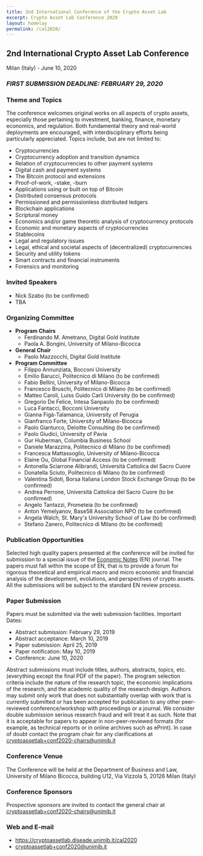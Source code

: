 ```yaml
---
title: 2nd International Conference of the Crypto Asset Lab
excerpt: Crypto Asset Lab Conference 2020
layout: homelay
permalink: /cal2020/
---
```


## 2nd International Crypto Asset Lab Conference

Milan (Italy) - June 10, 2020

### ___FIRST SUBMISSION DEADLINE: FEBRUARY 29, 2020___

### Theme and Topics

The conference welcomes original works on all aspects
of crypto assets, especially those pertaining to
investment, banking, finance, monetary economics, and regulation.
Both fundamental theory and real-world deployments are encouraged,
with interdisciplinary efforts being particularly appreciated.
Topics include, but are not limited to:

* Cryptocurrencies
* Cryptocurrency adoption and transition dynamics
* Relation of cryptocurrencies to other payment systems
* Digital cash and payment systems
* The Bitcoin protocol and extensions
* Proof-of-work, -stake, -burn
* Applications using or built on top of Bitcoin
* Distributed consensus protocols
* Permissioned and permissionless distributed ledgers
* Blockchain applications
* Scriptural money
* Economics and/or game theoretic analysis of cryptocurrency protocols
* Economic and monetary aspects of cryptocurrencies
* Stablecoins
* Legal and regulatory issues
* Legal, ethical and societal aspects of (decentralized) cryptocurrencies
* Security and utility tokens
* Smart contracts and financial instruments
* Forensics and monitoring

### Invited Speakers

* Nick Szabo (to be confirmed)
* TBA

### Organizing Committee

* __Program Chairs__
  * Ferdinando M. Ametrano, Digital Gold Institute
  * Paola A. Bongini, University of Milano-Bicocca
* __General Chair__
  * Paolo Mazzocchi, Digital Gold Institute
* __Program Committee__
  * Filippo Annunziata, Bocconi University
  * Emilio Barucci, Politecnico di Milano (to be confirmed)
  * Fabio Bellini, University of Milano-Bicocca
  * Francesco Bruschi, Politecnico di Milano (to be confirmed)
  * Matteo Caroli, Luiss Guido Carli University (to be confirmed)
  * Gregorio De Felice, Intesa Sanpaolo (to be confirmed)
  * Luca Fantacci, Bocconi University
  * Gianna Figà-Talamanca, University of Perugia
  * Gianfranco Forte, University of Milano-Bicocca
  * Paolo Gianturco, Deloitte Consulting (to be confirmed)
  * Paolo Giudici, University of Pavia
  * Gur Huberman, Columbia Business School
  * Daniele Marazzina, Politecnico di Milano (to be confirmed)
  * Francesca Mattassoglio, University of Milano-Bicocca
  * Elaine Ou, Global Financial Access (to be confirmed)
  * Antonella Sciarrone Alibrandi, Università Cattolica del Sacro Cuore
  * Donatella Sciuto, Politecnico di Milano (to be confirmed)
  * Valentina Sidoti, Borsa Italiana London Stock Exchange Group (to be confirmed)
  * Andrea Perrone, Università Cattolica del Sacro Cuore (to be confirmed)
  * Angelo Tantazzi, Prometeia (to be confirmed)
  * Anton Yemelyanov, Base58 Association NPO (to be confirmed)
  * Angela Walch, St. Mary's University School of Law (to be confirmed)
  * Stefano Zanero, Politecnico di Milano (to be confirmed)

### Publication Opportunities

Selected high quality papers presented at the
conference will be invited
for submission to a special issue of the
[Economic Notes](https://onlinelibrary.wiley.com/page/journal/14680300/homepage/productinformation.html)
(EN) journal.
The papers must fall within the scope of EN,
that is to provide a forum for rigorous theoretical and
empirical macro and micro economic and financial analysis
of the development, evolutions, and perspectives of crypto assets.
All the submissions will be subject to the standard EN review process.

### Paper Submission

Papers must be submitted via the web submission facilities. Important Dates:

* Abstract submission: February 29, 2019
* Abstract acceptance: March 10, 2019
* Paper submission: April 25, 2019
* Paper notification: May 10, 2019
* Conference: June 10, 2020

Abstract submissions must include titles, authors, abstracts,
topics, etc.
(everything except the final PDF of the paper).
The program selection criteria include
the nature of the research topic, the economic implications
of the research, and the academic quality of the research design.
Authors may submit only work that does not substantially overlap
with work that is currently submitted or has been accepted for
publication to any other peer-reviewed conference/workshop with
proceedings or a journal. We consider double submission serious
research fraud and will treat it as such. Note that it is acceptable
for papers to appear in non-peer-reviewed formats
(for example, as technical reports or in online archives such as ePrint).
In case of doubt contact the program chair for any clarifications at
[cryptoassetlab+conf2020-chairs@unimib.it](mailto:cryptoassetlab+conf2020-chairs@unimib.it)

### Conference Venue

The Conference will be held at the Department of Business and Law,
University of Milano Bicocca,
building U12, Via Vizzola 5, 20126 Milan (Italy)

### Conference Sponsors

Prospective sponsors are invited to contact the general chair at
[cryptoassetlab+conf2020-chairs@unimib.it](mailto:cryptoassetlab+conf2020-chairs@unimib.it)

### Web and E-mail

* <https://cryptoassetlab.diseade.unimib.it/cal2020>
* [cryptoassetlab+conf2020@unimib.it](mailto:cryptoassetlab+conf2020@unimib.it)
